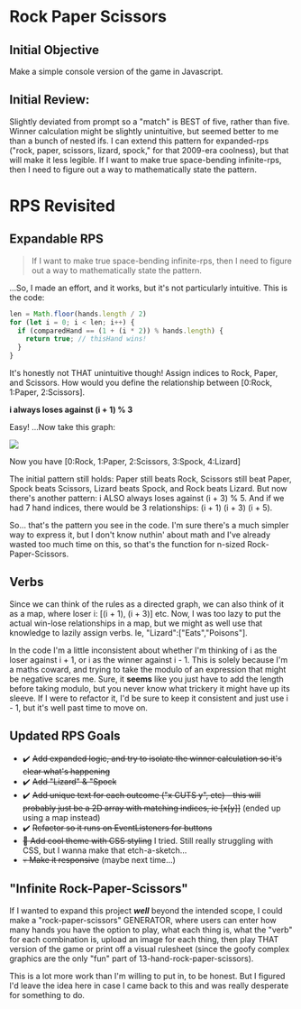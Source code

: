 # Rock Paper Scissors
## Initial Objective
Make a simple console version of the game in Javascript.

## Initial Review:
Slightly deviated from prompt so a "match" is BEST of five, rather than five.
Winner calculation might be slightly unintuitive, but seemed better to me than a bunch of nested ifs. I can extend this pattern for expanded-rps ("rock, paper, scissors, lizard, spock," for that 2009-era coolness), but that will make it less legible. If I want to make true space-bending infinite-rps, then I need to figure out a way to mathematically state the pattern.

# RPS Revisited

## Expandable RPS
>If I want to make true space-bending infinite-rps, then I need to figure out a way to mathematically state the pattern.

...So, I made an effort, and it works, but it's not particularly intuitive. This is the code:
```javascript
len = Math.floor(hands.length / 2)
for (let i = 0; i < len; i++) {
  if (comparedHand == (1 + (i * 2)) % hands.length) {
    return true; // thisHand wins!
  }
}
```
It's honestly not THAT unintuitive though! Assign indices to Rock, Paper, and Scissors. How would you define the relationship between [0:Rock, 1:Paper, 2:Scissors]. 

**i always loses against (i + 1) % 3**

Easy! ...Now take this graph:

![](https://content.instructables.com/ORIG/F0V/TGM7/I7Q0THHT/F0VTGM7I7Q0THHT.jpg?frame=1)

Now you have [0:Rock, 1:Paper, 2:Scissors, 3:Spock, 4:Lizard]

The initial pattern still holds: Paper still beats Rock, Scissors still beat Paper, Spock beats Scissors, Lizard beats Spock, and Rock beats Lizard. But now there's another pattern: i ALSO always loses against (i + 3) % 5. And if we had 7 hand indices, there would be 3 relationships: (i + 1) (i + 3) (i + 5).

So... that's the pattern you see in the code. I'm sure there's a much simpler way to express it, but I don't know nuthin' about math and I've already wasted too much time on this, so that's the function for n-sized Rock-Paper-Scissors.

## Verbs
Since we can think of the rules as a directed graph, we can also think of it as a map, where loser i: [(i + 1), (i + 3)] etc. Now, I was too lazy to put the actual win-lose relationships in a map, but we might as well use that knowledge to lazily assign verbs. Ie, "Lizard":["Eats","Poisons"].

In the code I'm a little inconsistent about whether I'm thinking of i as the loser against i + 1, or i as the winner against i - 1. This is solely because I'm a maths coward, and trying to take the modulo of an expression that might be negative scares me. Sure, it **seems** like you just have to add the length before taking modulo, but you never know what trickery it might have up its sleeve. If I were to refactor it, I'd be sure to keep it consistent and just use i - 1, but it's well past time to move on.

## Updated RPS Goals
- ✔️ ~~Add expanded logic, and try to isolate the winner calculation so it's clear what's happening~~
- ✔️ ~~Add "Lizard" & "Spock~~
- ✔️ ~~Add unique text for each outcome ("x CUTS y", etc) - this will probably just be a 2D array with matching indices, ie [x[y]]~~ (ended up using a map instead)
- ✔️ ~~Refactor so it runs on EventListeners for buttons~~
- ~~👀 Add cool theme with CSS styling~~ I tried. Still really struggling with CSS, but I wanna make that etch-a-sketch...
- ~~💀 Make it responsive~~ (maybe next time...)

## "Infinite Rock-Paper-Scissors"

If I wanted to expand this project ***well*** beyond the intended scope, I could make a "rock-paper-scissors" GENERATOR, where users can enter how many hands you have the option to play, what each thing is, what the "verb" for each combination is, upload an image for each thing, then play THAT version of the game or print off a visual rulesheet (since the goofy complex graphics are the only "fun" part of 13-hand-rock-paper-scissors).

This is a lot more work than I'm willing to put in, to be honest. But I figured I'd leave the idea here in case I came back to this and was really desperate for something to do.
